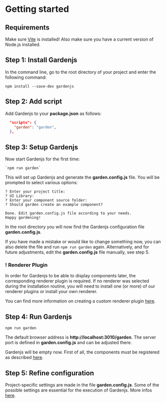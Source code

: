 # Getting started

## Requirements

Make sure <a href="https://vitejs.dev/" target="_blank">Vite</a> is installed! Also make sure you have a current version of Node.js installed.  

## Step 1: Install Gardenjs

In the command line, go to the root directory of your project and enter the following command:

```console
npm install --save-dev gardenjs
```

## Step 2: Add script

Add Gardenjs to your **package.json** as follows:

```json
  "scripts": {
    "garden": "garden",
  },
```

## Step 3: Setup Gardenjs

Now start Gardenjs for the first time:

```console
`npm run garden`
```

This will set up Gardenjs and generate the **garden.config.js** file. You will be prompted to select various options:

```console
? Enter your project title:
? UI Library:
? Enter your component source folder:
? Should garden create an example component?

Done. Edit garden.config.js file according to your needs.
Happy gardening!
```

In the root directory you will now find the Gardenjs configuration file **garden.config.js**.

If you have made a mistake or would like to change something now, you can also delete the file and run `npm run garden` again. Alternatively, and for future adjustments, edit the **garden.config.js** file manually, see step 5.

### ! Renderer Plugin

In order for Gardenjs to be able to display components later, the corresponding renderer plugin is required. If no renderer was selected during the installation routine, you will need to install one (or more) of our renderer plugins or install your own renderer.

You can find more information on creating a custom renderer plugin <a href="/docs/renderer">here</a>.

## Step 4: Run Gardenjs

```console
npm run garden
```

The default browser address is **http://localhost:3010/garden**. The server port is defined in **garden.config.js** and can be adjusted there.

Gardenjs will be empty now. First of all, the components must be registered as described <a href="/docs/get-started/examples">here</a>.

## Step 5: Refine configuration

Project-specific settings are made in the file **garden.config.js**. Some of the possible settings are essential for the execution of Gardenjs. More infos <a href="/docs/get-started/settings">here</a>.